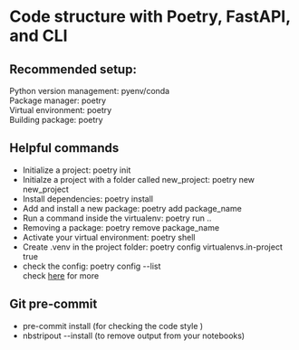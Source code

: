 # Code structure with Poetry, FastAPI, and CLI

## Recommended setup:
Python version management: pyenv/conda  
Package manager: poetry  
Virtual environment: poetry  
Building package: poetry  


## Helpful commands
- Initialize a project: poetry init 
- Initialze a project with a folder called new_project: poetry new new_project  
- Install dependencies: poetry install  
- Add and install a new package: poetry add package_name  
- Run a command inside the virtualenv: poetry run ..  
- Removing a package: poetry remove package_name  
- Activate your virtual environment: poetry shell  
- Create .venv in the project folder: poetry config virtualenvs.in-project true  
- check the config: poetry config  --list  
check [here](https://python-poetry.org/) for more

## Git pre-commit
- pre-commit install (for checking the code style )
- nbstripout --install (to remove output from your notebooks)